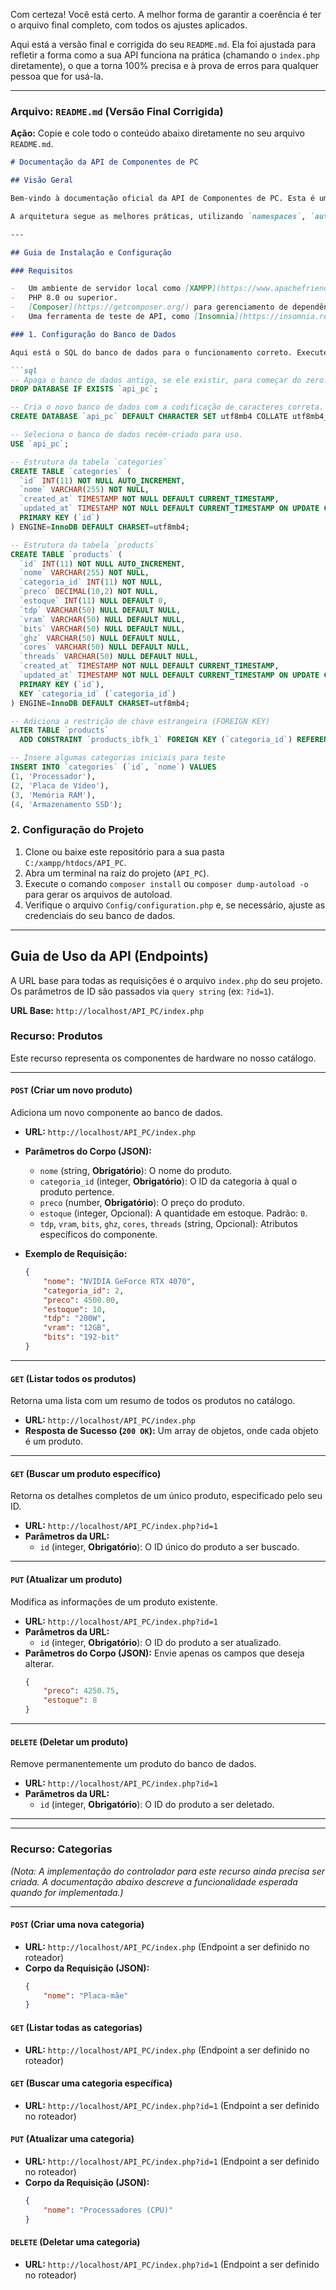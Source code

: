 Com certeza! Você está certo. A melhor forma de garantir a coerência é ter o arquivo final completo, com todos os ajustes aplicados.

Aqui está a versão final e corrigida do seu `README.md`. Ela foi ajustada para refletir a forma como a sua API funciona na prática (chamando o `index.php` diretamente), o que a torna 100% precisa e à prova de erros para qualquer pessoa que for usá-la.

---

### **Arquivo: `README.md` (Versão Final Corrigida)**

**Ação:** Copie e cole todo o conteúdo abaixo diretamente no seu arquivo `README.md`.

```markdown
# Documentação da API de Componentes de PC

## Visão Geral

Bem-vindo à documentação oficial da API de Componentes de PC. Esta é uma API RESTful construída em PHP, projetada para gerenciar um catálogo de componentes de computador. A API permite a manipulação completa dos recursos de **Produtos** e **Categorias** através de operações CRUD (Create, Read, Update, Delete).

A arquitetura segue as melhores práticas, utilizando `namespaces`, `autoload` do Composer, uma estrutura Modelo-Controlador e um banco de dados relacional com chaves estrangeiras para garantir a integridade dos dados.

---

## Guia de Instalação e Configuração

### Requisitos

-   Um ambiente de servidor local como [XAMPP](https://www.apachefriends.org/index.html) (com Apache e MySQL em execução).
-   PHP 8.0 ou superior.
-   [Composer](https://getcomposer.org/) para gerenciamento de dependências.
-   Uma ferramenta de teste de API, como [Insomnia](https://insomnia.rest/) ou [Postman](https://www.postman.com/).

### 1. Configuração do Banco de Dados

Aqui está o SQL do banco de dados para o funcionamento correto. Execute este script na aba **SQL** do seu phpMyAdmin para criar o banco de dados `api_pc` e as tabelas `products` e `categories` com a estrutura necessária.

```sql
-- Apaga o banco de dados antigo, se ele existir, para começar do zero.
DROP DATABASE IF EXISTS `api_pc`;

-- Cria o novo banco de dados com a codificação de caracteres correta.
CREATE DATABASE `api_pc` DEFAULT CHARACTER SET utf8mb4 COLLATE utf8mb4_general_ci;

-- Seleciona o banco de dados recém-criado para uso.
USE `api_pc`;

-- Estrutura da tabela `categories`
CREATE TABLE `categories` (
  `id` INT(11) NOT NULL AUTO_INCREMENT,
  `nome` VARCHAR(255) NOT NULL,
  `created_at` TIMESTAMP NOT NULL DEFAULT CURRENT_TIMESTAMP,
  `updated_at` TIMESTAMP NOT NULL DEFAULT CURRENT_TIMESTAMP ON UPDATE CURRENT_TIMESTAMP,
  PRIMARY KEY (`id`)
) ENGINE=InnoDB DEFAULT CHARSET=utf8mb4;

-- Estrutura da tabela `products`
CREATE TABLE `products` (
  `id` INT(11) NOT NULL AUTO_INCREMENT,
  `nome` VARCHAR(255) NOT NULL,
  `categoria_id` INT(11) NOT NULL,
  `preco` DECIMAL(10,2) NOT NULL,
  `estoque` INT(11) NULL DEFAULT 0,
  `tdp` VARCHAR(50) NULL DEFAULT NULL,
  `vram` VARCHAR(50) NULL DEFAULT NULL,
  `bits` VARCHAR(50) NULL DEFAULT NULL,
  `ghz` VARCHAR(50) NULL DEFAULT NULL,
  `cores` VARCHAR(50) NULL DEFAULT NULL,
  `threads` VARCHAR(50) NULL DEFAULT NULL,
  `created_at` TIMESTAMP NOT NULL DEFAULT CURRENT_TIMESTAMP,
  `updated_at` TIMESTAMP NOT NULL DEFAULT CURRENT_TIMESTAMP ON UPDATE CURRENT_TIMESTAMP,
  PRIMARY KEY (`id`),
  KEY `categoria_id` (`categoria_id`)
) ENGINE=InnoDB DEFAULT CHARSET=utf8mb4;

-- Adiciona a restrição de chave estrangeira (FOREIGN KEY)
ALTER TABLE `products`
  ADD CONSTRAINT `products_ibfk_1` FOREIGN KEY (`categoria_id`) REFERENCES `categories` (`id`) ON DELETE RESTRICT ON UPDATE CASCADE;

-- Insere algumas categorias iniciais para teste
INSERT INTO `categories` (`id`, `nome`) VALUES
(1, 'Processador'),
(2, 'Placa de Vídeo'),
(3, 'Memória RAM'),
(4, 'Armazenamento SSD');
```

### 2. Configuração do Projeto

1.  Clone ou baixe este repositório para a sua pasta `C:/xampp/htdocs/API_PC`.
2.  Abra um terminal na raiz do projeto (`API_PC`).
3.  Execute o comando `composer install` ou `composer dump-autoload -o` para gerar os arquivos de autoload.
4.  Verifique o arquivo `Config/configuration.php` e, se necessário, ajuste as credenciais do seu banco de dados.

---

## Guia de Uso da API (Endpoints)

A URL base para todas as requisições é o arquivo `index.php` do seu projeto. Os parâmetros de ID são passados via `query string` (ex: `?id=1`).

**URL Base:** `http://localhost/API_PC/index.php`

### **Recurso: Produtos**

Este recurso representa os componentes de hardware no nosso catálogo.

---

#### **`POST` (Criar um novo produto)**

Adiciona um novo componente ao banco de dados.

-   **URL:** `http://localhost/API_PC/index.php`
-   **Parâmetros do Corpo (JSON):**
    -   `nome` (string, **Obrigatório**): O nome do produto.
    -   `categoria_id` (integer, **Obrigatório**): O ID da categoria à qual o produto pertence.
    -   `preco` (number, **Obrigatório**): O preço do produto.
    -   `estoque` (integer, Opcional): A quantidade em estoque. Padrão: `0`.
    -   `tdp`, `vram`, `bits`, `ghz`, `cores`, `threads` (string, Opcional): Atributos específicos do componente.

-   **Exemplo de Requisição:**
    ```json
    {
        "nome": "NVIDIA GeForce RTX 4070",
        "categoria_id": 2,
        "preco": 4500.00,
        "estoque": 10,
        "tdp": "200W",
        "vram": "12GB",
        "bits": "192-bit"
    }
    ```

---

#### **`GET` (Listar todos os produtos)**

Retorna uma lista com um resumo de todos os produtos no catálogo.

-   **URL:** `http://localhost/API_PC/index.php`
-   **Resposta de Sucesso (`200 OK`):** Um array de objetos, onde cada objeto é um produto.

---

#### **`GET` (Buscar um produto específico)**

Retorna os detalhes completos de um único produto, especificado pelo seu ID.

-   **URL:** `http://localhost/API_PC/index.php?id=1`
-   **Parâmetros da URL:**
    -   `id` (integer, **Obrigatório**): O ID único do produto a ser buscado.

---

#### **`PUT` (Atualizar um produto)**

Modifica as informações de um produto existente.

-   **URL:** `http://localhost/API_PC/index.php?id=1`
-   **Parâmetros da URL:**
    -   `id` (integer, **Obrigatório**): O ID do produto a ser atualizado.
-   **Parâmetros do Corpo (JSON):** Envie apenas os campos que deseja alterar.
    ```json
    {
        "preco": 4250.75,
        "estoque": 8
    }
    ```

---

#### **`DELETE` (Deletar um produto)**

Remove permanentemente um produto do banco de dados.

-   **URL:** `http://localhost/API_PC/index.php?id=1`
-   **Parâmetros da URL:**
    -   `id` (integer, **Obrigatório**): O ID do produto a ser deletado.

---
---

### **Recurso: Categorias**

*(Nota: A implementação do controlador para este recurso ainda precisa ser criada. A documentação abaixo descreve a funcionalidade esperada quando for implementada.)*

---

#### **`POST` (Criar uma nova categoria)**

-   **URL:** `http://localhost/API_PC/index.php` (Endpoint a ser definido no roteador)
-   **Corpo da Requisição (JSON):**
    ```json
    {
        "nome": "Placa-mãe"
    }
    ```

#### **`GET` (Listar todas as categorias)**

-   **URL:** `http://localhost/API_PC/index.php` (Endpoint a ser definido no roteador)

#### **`GET` (Buscar uma categoria específica)**

-   **URL:** `http://localhost/API_PC/index.php?id=1` (Endpoint a ser definido no roteador)

#### **`PUT` (Atualizar uma categoria)**

-   **URL:** `http://localhost/API_PC/index.php?id=1` (Endpoint a ser definido no roteador)
-   **Corpo da Requisição (JSON):**
    ```json
    {
        "nome": "Processadores (CPU)"
    }
    ```

#### **`DELETE` (Deletar uma categoria)**

-   **URL:** `http://localhost/API_PC/index.php?id=1` (Endpoint a ser definido no roteador)

```

